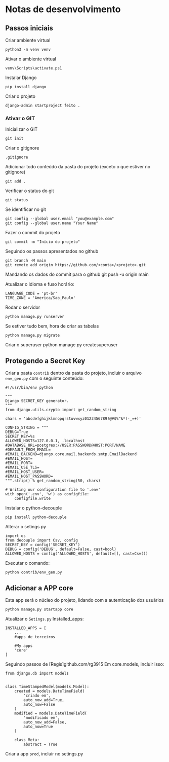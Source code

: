 # Notas de desenvolvimento

## Passos iniciais
Criar ambiente virtual

    python3 -m venv venv

Ativar o ambiente virtual

    venv\Scripts\activate.ps1

Instalar Django

    pip install django

Criar o projeto

    django-admin startproject feito .

### Ativar o GIT

Inicializar o GIT

    git init

Criar o gitignore

    .gitignore

Adicionar todo conteúdo da pasta do projeto (exceto o que estiver no gitignore)

    git add .

Verificar o status do git

    git status

Se identificar no git

    git config --global user.email "you@example.com"
    git config --global user.name "Your Name"

Fazer o commit do projeto

    git commit -m "Início do projeto"

Seguindo os passos apresentados no github

    git branch -M main
    git remote add origin https://github.com/<conta>/<projeto>.git

Mandando os dados do commit para o github
    git push -u origin main
    
Atualizar o idioma e fuso horário:

    LANGUAGE_CODE = 'pt-br'
    TIME_ZONE = 'America/Sao_Paulo'

Rodar o servidor

    python manage.py runserver

Se estiver tudo bem, hora de criar as tabelas

    python manage.py migrate

Criar o superuser
    python manage.py createsuperuser

## Protegendo a Secret Key

Criar a pasta `contrib` dentro da pasta do projeto, incluir o arquivo `env_gen.py` com o seguinte conteúdo:

    #!/usr/bin/env python

    """
    Django SECRET_KEY generator.
    """
    from django.utils.crypto import get_random_string

    chars = 'abcdefghijklmnopqrstuvwxyz0123456789!@#$%^&*(-_=+)'

    CONFIG_STRING = """
    DEBUG=True
    SECRET_KEY=%s
    ALLOWED_HOSTS=127.0.0.1, .localhost
    #DATABASE_URL=postgres://USER:PASSWORD@HOST:PORT/NAME
    #DEFAULT_FROM_EMAIL=
    #EMAIL_BACKEND=django.core.mail.backends.smtp.EmailBackend
    #EMAIL_HOST=
    #EMAIL_PORT=
    #EMAIL_USE_TLS=
    #EMAIL_HOST_USER=
    #EMAIL_HOST_PASSWORD=
    """.strip() % get_random_string(50, chars)

    # Writing our configuration file to '.env'
    with open('.env', 'w') as configfile:
        configfile.write

Instalar o python-decouple

    pip install python-decouple

Alterar o setings.py

    import os
    from decouple import Csv, config
    SECRET_KEY = config('SECRET_KEY')
    DEBUG = config('DEBUG', default=False, cast=bool)
    ALLOWED_HOSTS = config('ALLOWED_HOSTS', default=[], cast=Csv())

Executar o comando:

    python contrib/env_gen.py

## Adicionar a APP core
Esta app será o núcleo do projeto, lidando com a autenticação dos usuários

    python manage.py startapp core

Atualizar o `Setings.py` Installed_apps:

    INSTALLED_APPS = [
        ...
        #apps de terceiros

        #My apps
        'core'
    ]

Seguindo passos de [Regis]github.com/rg3915
Em core.models, incluir isso:

    from django.db import models


    class TimeStampedModel(models.Model):
        created = models.DateTimeField(
            'criado em',
            auto_now_add=True,
            auto_now=False
        )
        modified = models.DateTimeField(
            'modificado em',
            auto_now_add=False,
            auto_now=True
        )

        class Meta:
            abstract = True

Criar a app `prod`, incluir no setings.py
